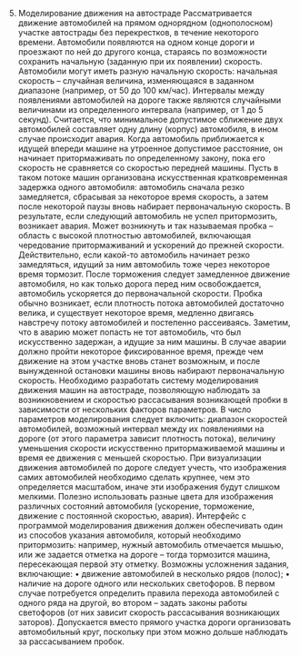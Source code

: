 5. Моделирование движения на автостраде
Рассматривается движение автомобилей на прямом однорядном
(однополосном) участке автострады без перекрестков, в течение некоторого
времени. Автомобили появляются на одном конце дороги и проезжают по ней до
другого конца, стараясь по возможности сохранить начальную (заданную при их
появлении) скорость. Автомобили могут иметь разную начальную скорость:
начальная скорость – случайная величина, изменяющаяся в заданном диапазоне
(например, от 50 до 100 км/час). Интервалы между появлениями автомобилей на
дороге также являются случайными величинами из определенного интервала
(например, от 1 до 5 секунд).
Считается, что минимальное допустимое сближение двух автомобилей
составляет одну длину (корпус) автомобиля, в ином случае происходит авария.
Когда автомобиль приближается к идущей впереди машине на утроенное
допустимое расстояние, он начинает притормаживать по определенному закону,
пока его скорость не сравняется со скоростью передней машины.
Пусть в таком потоке машин организована искусственная
кратковременная задержка одного автомобиля: автомобиль сначала резко
замедляется, сбрасывая за некоторое время скорость, а затем после некоторой
паузы вновь набирает первоначальную скорость. В результате, если следующий
автомобиль не успел притормозить, возникает авария. Может возникнуть и так
называемая пробка – область с высокой плотностью автомобилей, включающая
чередование притормаживаний и ускорений до прежней скорости.
Действительно, если какой-то автомобиль начинает резко замедляться, идущий за
ним автомобиль тоже через некоторое время тормозит. После торможения
следует замедленное движение автомобиля, но как только дорога перед ним
освобождается, автомобиль ускоряется до первоначальной скорости.
Пробка обычно возникает, если плотность потока автомобилей достаточно
велика, и существует некоторое время, медленно двигаясь навстречу потоку
автомобилей и постепенно рассеиваясь.
Заметим, что в аварию может попасть не тот автомобиль, что был
искусственно задержан, а идущие за ним машины. В случае аварии должно
пройти некоторое фиксированное время, прежде чем движение на этом участке
вновь станет возможным, и после вынужденной остановки машины вновь
набирают первоначальную скорость.
Необходимо разработать систему моделирования движения машин на
автостраде, позволяющую наблюдать за возникновением и скоростью
рассасывания возникающей пробки в зависимости от нескольких факторов
параметров. В число параметров моделирования следует включить: диапазон
скоростей автомобилей, возможный интервал между их появлениями на дороге
(от этого параметра зависит плотность потока), величину уменьшения скорости
искусственно притормаживаемой машины и время ее движения с меньшей
скоростью.
При визуализации движения автомобилей по дороге следует учесть, что
изображения самих автомобилей необходимо сделать крупнее, чем это
определяется масштабом, иначе эти изображения будут слишком мелкими.
Полезно использовать разные цвета для изображения различных состояний
автомобиля (ускорение, торможение, движение с постоянной скоростью, авария).
Интерфейс с программой моделирования движения должен обеспечивать один из
способов указания автомобиля, который необходимо притормозить: например,
нужный автомобиль отмечается мышью, или же задается отметка на дороге –
тогда тормозится машина, пересекающая первой эту отметку.
Возможны усложнения задания, включающие:
• движение автомобилей в несколько рядов (полос);
• наличие на дороге одного или нескольких светофоров.
В первом случае потребуется определить правила перехода автомобилей с
одного ряда на другой, во втором – задать законы работы светофоров (от них
зависит скорость рассасывания возникающих заторов). Допускается вместо
прямого участка дороги организовать автомобильный круг, поскольку при этом
можно дольше наблюдать за рассасыванием пробок.
